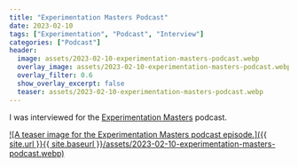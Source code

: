 ```yaml
---
title: "Experimentation Masters Podcast"
date: 2023-02-10
tags: ["Experimentation", "Podcast", "Interview"]
categories: ["Podcast"]
header:
  image: assets/2023-02-10-experimentation-masters-podcast.webp
  overlay_image: assets/2023-02-10-experimentation-masters-podcast.webp
  overlay_filter: 0.6
  show_overlay_excerpt: false
  teaser: assets/2023-02-10-experimentation-masters-podcast.webp
---
```


I was interviewed for the [Experimentation Masters](https://www.firstprinciples.ventures/ep014-lukas-vermeer-a-global-leader-in-online-experimentation) podcast.

[![A teaser image for the Experimentation Masters podcast episode.]({{ site.url }}{{ site.baseurl }}/assets/2023-02-10-experimentation-masters-podcast.webp)](https://www.firstprinciples.ventures/ep014-lukas-vermeer-a-global-leader-in-online-experimentation)

